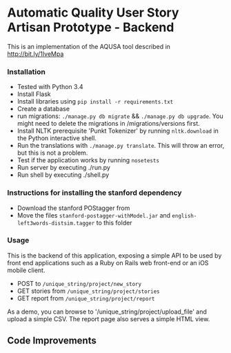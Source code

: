 Automatic Quality User Story Artisan Prototype - Backend
=======
This is an implementation of the AQUSA tool described in http://bit.ly/1IveMpa

### Installation
  * Tested with Python 3.4
  * Install Flask
  * Install libraries using `pip install -r requirements.txt`
  * Create a database
  * run migrations: `./manage.py db migrate` && `./manage.py db upgrade`. You might need to delete the migrations in /migrations/versions first.
  * Install NLTK prerequisite 'Punkt Tokenizer' by running `nltk.download` in the Python interactive shell.
  * Run the translations with `./manage.py translate`. This will throw an error, but this is not a problem.
  * Test if the application works by running `nosetests`
  * Run server by executing ./run.py
  * Run shell by executing ./shell.py

### Instructions for installing the stanford dependency
  * Download the stanford POStagger from
  * Move the files `stanford-postagger-withModel.jar` and `english-left3words-distsim.tagger` to this folder


### Usage
This is the backend of this application, exposing a simple API to be used by front end applications such as a Ruby on Rails web front-end or an iOS mobile client.

* POST to `/unique_string/project/new_story`
* GET stories from `/unique_string/project/stories`
* GET report from `/unique_string/project/report`

As a demo, you can browse to '/unique_string/project/upload_file' and upload a simple CSV. The report page also serves a simple HTML view.

Code Improvements
-------